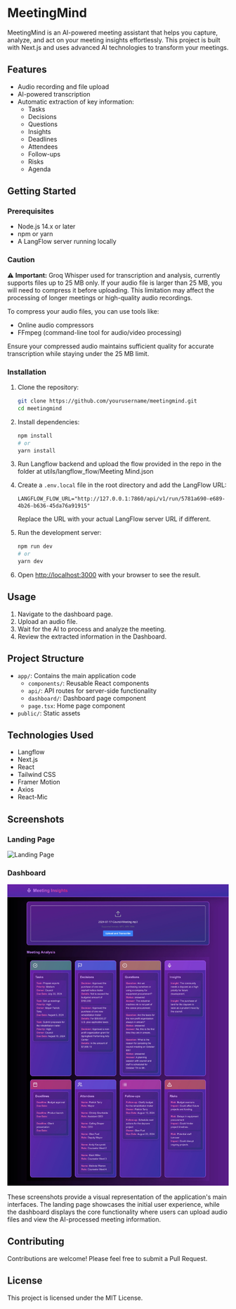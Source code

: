# MeetingMind

MeetingMind is an AI-powered meeting assistant that helps you capture, analyze, and act on your meeting insights effortlessly. This project is built with Next.js and uses advanced AI technologies to transform your meetings.

## Features

- Audio recording and file upload
- AI-powered transcription
- Automatic extraction of key information:
  - Tasks
  - Decisions
  - Questions
  - Insights
  - Deadlines
  - Attendees
  - Follow-ups
  - Risks
  - Agenda

## Getting Started

### Prerequisites

- Node.js 14.x or later
- npm or yarn
- A LangFlow server running locally


### Caution

⚠️ **Important:** Groq Whisper used for transcription and analysis, currently supports files up to 25 MB only. If your audio file is larger than 25 MB, you will need to compress it before uploading. This limitation may affect the processing of longer meetings or high-quality audio recordings.

To compress your audio files, you can use tools like:
- Online audio compressors 
- FFmpeg (command-line tool for audio/video processing)

Ensure your compressed audio maintains sufficient quality for accurate transcription while staying under the 25 MB limit.



### Installation

1. Clone the repository:
   ```bash
   git clone https://github.com/yourusername/meetingmind.git
   cd meetingmind
   ```

2. Install dependencies:
   ```bash
   npm install
   # or
   yarn install
   ```

3. Run Langflow backend and upload the flow provided in the repo in the folder at utils/langflow_flow/Meeting Mind.json

4. Create a `.env.local` file in the root directory and add the LangFlow URL:
   ```
   LANGFLOW_FLOW_URL="http://127.0.0.1:7860/api/v1/run/5781a690-e689-4b26-b636-45da76a91915"
   ```
   Replace the URL with your actual LangFlow server URL if different.

5. Run the development server:
   ```bash
   npm run dev
   # or
   yarn dev
   ```

6. Open [http://localhost:3000](http://localhost:3000) with your browser to see the result.

## Usage

1. Navigate to the dashboard page.
2. Upload an audio file.
3. Wait for the AI to process and analyze the meeting.
4. Review the extracted information in the Dashboard.

## Project Structure

- `app/`: Contains the main application code
  - `components/`: Reusable React components
  - `api/`: API routes for server-side functionality
  - `dashboard/`: Dashboard page component
  - `page.tsx`: Home page component
- `public/`: Static assets

## Technologies Used

- Langflow
- Next.js
- React
- Tailwind CSS
- Framer Motion
- Axios
- React-Mic


## Screenshots

### Landing Page
![Landing Page](public/landing-page.webp)

### Dashboard
![Dashboard](public/dashboard.webp)

These screenshots provide a visual representation of the application's main interfaces. The landing page showcases the initial user experience, while the dashboard displays the core functionality where users can upload audio files and view the AI-processed meeting information.


## Contributing

Contributions are welcome! Please feel free to submit a Pull Request.

## License

This project is licensed under the MIT License.
